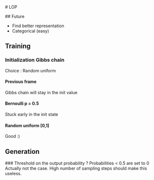 # LOP

## Future
- Find better representation
- Categorical (easy)

## Training
### Initialization Gibbs chain
Choice : Random uniform
#### Previous frame
Gibbs chain will stay in the init value
#### Bernoulli p = 0.5
Stuck early in the init state
#### Random uniform [0,1]
Good :)

## Generation
### Threshold on the output probability ?
Probabilities < 0.5 are set to 0
Actually not the case. High number of sampling steps should make this useless.
